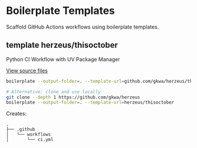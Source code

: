 # Boilerplate Templates

Scaffold GitHub Actions workflows using boilerplate templates.

## template herzeus/thisoctober

Python CI Workflow with UV Package Manager

[View source files](https://github.com/gkwa/herzeus/tree/master/thisoctober)

```bash
boilerplate --output-folder=. --template-url=github.com/gkwa/herzeus/thisoctober
```

```bash
# Alternative: clone and use locally
git clone --depth 1 https://github.com/gkwa/herzeus
boilerplate --output-folder=. --template-url=herzeus/thisoctober
```

Creates:

```
.
├── .github
│   └── workflows
│       └── ci.yml
```
